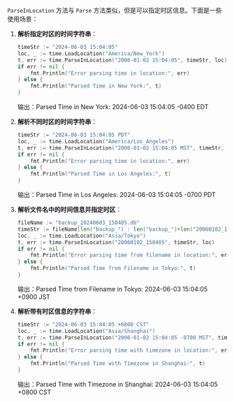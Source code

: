 `ParseInLocation` 方法与 `Parse` 方法类似，但是可以指定时区信息。下面是一些使用场景：

1. **解析指定时区的时间字符串**：

   ```go
   timeStr := "2024-06-03 15:04:05"
   loc, _ := time.LoadLocation("America/New_York")
   t, err := time.ParseInLocation("2006-01-02 15:04:05", timeStr, loc)
   if err != nil {
       fmt.Println("Error parsing time in location:", err)
   } else {
       fmt.Println("Parsed Time in New York:", t)
   }
   ```
   输出：Parsed Time in New York: 2024-06-03 15:04:05 -0400 EDT

2. **解析不同时区的时间字符串**：

   ```go
   timeStr := "2024-06-03 15:04:05 PDT"
   loc, _ := time.LoadLocation("America/Los_Angeles")
   t, err := time.ParseInLocation("2006-01-02 15:04:05 MST", timeStr, loc)
   if err != nil {
       fmt.Println("Error parsing time in location:", err)
   } else {
       fmt.Println("Parsed Time in Los Angeles:", t)
   }
   ```
   输出：Parsed Time in Los Angeles: 2024-06-03 15:04:05 -0700 PDT

3. **解析文件名中的时间信息并指定时区**：

   ```go
   fileName := "backup_20240603_150405.db"
   timeStr := fileName[len("backup_") : len("backup_")+len("20060102_150405")]
   loc, _ := time.LoadLocation("Asia/Tokyo")
   t, err := time.ParseInLocation("20060102_150405", timeStr, loc)
   if err != nil {
       fmt.Println("Error parsing time from filename in location:", err)
   } else {
       fmt.Println("Parsed Time from Filename in Tokyo:", t)
   }
   ```
   输出：Parsed Time from Filename in Tokyo: 2024-06-03 15:04:05 +0900 JST

4. **解析带有时区信息的字符串**：

   ```go
   timeStr := "2024-06-03 15:04:05 +0800 CST"
   loc, _ := time.LoadLocation("Asia/Shanghai")
   t, err := time.ParseInLocation("2006-01-02 15:04:05 -0700 MST", timeStr, loc)
   if err != nil {
       fmt.Println("Error parsing time with timezone in location:", err)
   } else {
       fmt.Println("Parsed Time with Timezone in Shanghai:", t)
   }
   ```
   输出：Parsed Time with Timezone in Shanghai: 2024-06-03 15:04:05 +0800 CST
